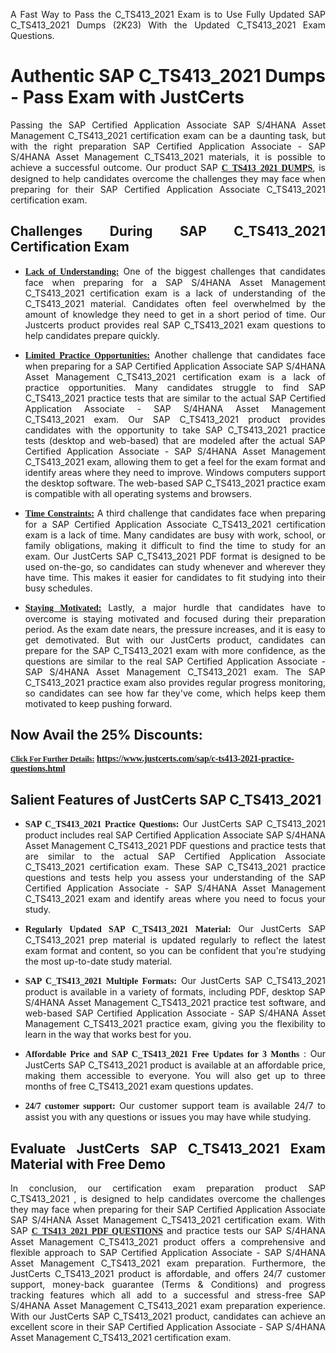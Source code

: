 <p dir="auto" style="text-align: justify;">A Fast Way to Pass the C_TS413_2021 Exam is to Use Fully Updated SAP C_TS413_2021 Dumps (2K23) With the Updated C_TS413_2021 Exam Questions.</p>

<h1 style="text-align: justify;"><strong>Authentic SAP C_TS413_2021 Dumps - Pass Exam with JustCerts</strong></h1>

<p style="text-align: justify;">Passing the SAP Certified Application Associate SAP S/4HANA Asset Management C_TS413_2021 certification exam can be a daunting task, but with the right preparation SAP Certified Application Associate - SAP S/4HANA Asset Management C_TS413_2021 materials, it is possible to achieve a successful outcome. Our product SAP <strong><a href="https://www.justcerts.com/sap/c-ts413-2021-practice-questions.html"><span style="font-family:Georgia,serif;"><u>C_TS413_2021 DUMPS</u></span></a></strong>, is designed to help candidates overcome the challenges they may face when preparing for their SAP Certified Application Associate C_TS413_2021 certification exam.</p>

<h2 style="text-align: justify;"><strong>Challenges During SAP C_TS413_2021 Certification Exam</strong></h2>

<ul>
	<li style="text-align: justify;"><u><span style="font-family:Georgia,serif;"><strong>Lack of Understanding:</strong></span></u> One of the biggest challenges that candidates face when preparing for a SAP S/4HANA Asset Management C_TS413_2021 certification exam is a lack of understanding of the C_TS413_2021 material. Candidates often feel overwhelmed by the amount of knowledge they need to get in a short period of time. Our Justcerts product provides real SAP C_TS413_2021 exam questions to help candidates prepare quickly.</li>
</ul>

<ul>
	<li style="text-align: justify;"><u><span style="font-family:Georgia,serif;"><strong>Limited Practice Opportunities:</strong></span></u> Another challenge that candidates face when preparing for a SAP Certified Application Associate SAP S/4HANA Asset Management C_TS413_2021 certification exam is a lack of practice opportunities. Many candidates struggle to find SAP C_TS413_2021 practice tests that are similar to the actual SAP Certified Application Associate - SAP S/4HANA Asset Management C_TS413_2021 exam. Our SAP C_TS413_2021 product provides candidates with the opportunity to take SAP C_TS413_2021 practice tests (desktop and web-based) that are modeled after the actual SAP Certified Application Associate - SAP S/4HANA Asset Management C_TS413_2021 exam, allowing them to get a feel for the exam format and identify areas where they need to improve. Windows computers support the desktop software. The web-based SAP C_TS413_2021 practice exam is compatible with all operating systems and browsers.</li>
</ul>

<ul>
	<li style="text-align: justify;"><u><span style="font-family:Georgia,serif;"><strong>Time Constraints:</strong></span></u> A third challenge that candidates face when preparing for a SAP Certified Application Associate C_TS413_2021 certification exam is a lack of time. Many candidates are busy with work, school, or family obligations, making it difficult to find the time to study for an exam. Our JustCerts SAP C_TS413_2021 PDF format is designed to be used on-the-go, so candidates can study whenever and wherever they have time. This makes it easier for candidates to fit studying into their busy schedules.</li>
</ul>

<ul>
	<li style="text-align: justify;"><u><span style="font-family:Georgia,serif;"><strong>Staying Motivated:</strong></span></u> Lastly, a major hurdle that candidates have to overcome is staying motivated and focused during their preparation period. As the exam date nears, the pressure increases, and it is easy to get demotivated. But with our JustCerts product, candidates can prepare for the SAP C_TS413_2021 exam with more confidence, as the questions are similar to the real SAP Certified Application Associate - SAP S/4HANA Asset Management C_TS413_2021 exam. The SAP C_TS413_2021 practice exam also provides regular progress monitoring, so candidates can see how far they've come, which helps keep them motivated to keep pushing forward.</li>
</ul>

<h2 style="text-align: justify;"><strong>Now Avail the 25% Discounts:</strong></h2>

<p><span style="font-size:12px;"><u><span style="font-family:Georgia,serif;"><strong>Click For Further Details:</strong></span></u></span><span style="font-size:14px;"><span style="font-family:Georgia,serif;"><strong> <a href="https://www.justcerts.com/sap/c-ts413-2021-practice-questions.html">https://www.justcerts.com/sap/c-ts413-2021-practice-questions.html</a></strong></span></span></p>

<h2 style="text-align: justify;"><strong>Salient Features of JustCerts SAP C_TS413_2021</strong></h2>

<ul>
	<li style="text-align: justify;"><span style="font-family:Georgia,serif;"><strong>SAP C_TS413_2021 Practice Questions:</strong></span> Our JustCerts SAP C_TS413_2021 product includes real SAP Certified Application Associate SAP S/4HANA Asset Management C_TS413_2021 PDF questions and practice tests that are similar to the actual SAP Certified Application Associate C_TS413_2021 certification exam. These SAP C_TS413_2021 practice questions and tests help you assess your understanding of the SAP Certified Application Associate - SAP S/4HANA Asset Management C_TS413_2021 exam and identify areas where you need to focus your study.</li>
</ul>

<ul>
	<li style="text-align: justify;"><span style="font-family:Georgia,serif;"><strong>Regularly Updated SAP C_TS413_2021 Material:</strong></span> Our JustCerts SAP C_TS413_2021 prep material is updated regularly to reflect the latest exam format and content, so you can be confident that you're studying the most up-to-date study material.</li>
</ul>

<ul>
	<li style="text-align: justify;"><span style="font-family:Georgia,serif;"><strong>SAP C_TS413_2021 Multiple Formats:</strong></span> Our JustCerts SAP C_TS413_2021 product is available in a variety of formats, including PDF, desktop SAP S/4HANA Asset Management C_TS413_2021 practice test software, and web-based SAP Certified Application Associate - SAP S/4HANA Asset Management C_TS413_2021 practice exam, giving you the flexibility to learn in the way that works best for you.</li>
</ul>

<ul>
	<li style="text-align: justify;"><span style="font-family:Georgia,serif;"><strong>Affordable Price and SAP C_TS413_2021 Free Updates for 3 Months</strong></span> : Our JustCerts SAP C_TS413_2021 product is available at an affordable price, making them accessible to everyone. You will also get up to three months of free C_TS413_2021 exam questions updates.</li>
</ul>

<ul>
	<li style="text-align: justify;"><span style="font-family:Georgia,serif;"><strong>24/7 customer support:</strong></span> Our customer support team is available 24/7 to assist you with any questions or issues you may have while studying.</li>
</ul>

<h2 style="text-align: justify;"><strong>Evaluate JustCerts SAP C_TS413_2021 Exam Material with Free Demo</strong></h2>

<p style="text-align: justify;">In conclusion, our certification exam preparation product SAP C_TS413_2021 , is designed to help candidates overcome the challenges they may face when preparing for their SAP Certified Application Associate SAP S/4HANA Asset Management C_TS413_2021 certification exam. With SAP <a href="https://www.justcerts.com/sap/c-ts413-2021-practice-questions.html"><u><strong><span style="font-family:Georgia,serif;">C_TS413_2021 PDF QUESTIONS</span></strong></u></a> and practice tests our SAP S/4HANA Asset Management C_TS413_2021 product offers a comprehensive and flexible approach to SAP Certified Application Associate - SAP S/4HANA Asset Management C_TS413_2021 exam preparation. Furthermore, the JustCerts C_TS413_2021 product is affordable, and offers 24/7 customer support, money-back guarantee (Terms & Conditions) and progress tracking features which all add to a successful and stress-free SAP S/4HANA Asset Management C_TS413_2021 exam preparation experience. With our JustCerts SAP C_TS413_2021 product, candidates can achieve an excellent score in their SAP Certified Application Associate - SAP S/4HANA Asset Management C_TS413_2021 certification exam.</p>
